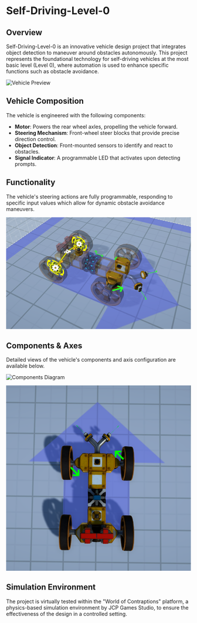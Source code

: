 # Self-Driving-Level-0

## Overview
Self-Driving-Level-0 is an innovative vehicle design project that integrates object detection to maneuver around obstacles autonomously. This project represents the foundational technology for self-driving vehicles at the most basic level (Level 0), where automation is used to enhance specific functions such as obstacle avoidance.

![Vehicle Preview](https://github.com/kickereb/Self-Driving-Level-0/blob/main/Media/Preview%20with%20'Free%20Bird'_%20(1).gif)

## Vehicle Composition
The vehicle is engineered with the following components:
- **Motor**: Powers the rear wheel axles, propelling the vehicle forward.
- **Steering Mechanism**: Front-wheel steer blocks that provide precise direction control.
- **Object Detection**: Front-mounted sensors to identify and react to obstacles.
- **Signal Indicator**: A programmable LED that activates upon detecting prompts.

## Functionality
The vehicle's steering actions are fully programmable, responding to specific input values which allow for dynamic obstacle avoidance maneuvers.

![Functionality Diagram](https://github.com/kickereb/Self-Driving-Level-0/blob/main/Media/functions.png)

## Components & Axes
Detailed views of the vehicle's components and axis configuration are available below.

![Components Diagram](https://github.com/kickereb/Self-Driving-Level-0/blob/main/Media/compnents.png)

![Axes Diagram](https://github.com/kickereb/Self-Driving-Level-0/blob/main/Media/axes.png)

## Simulation Environment
The project is virtually tested within the "World of Contraptions" platform, a physics-based simulation environment by JCP Games Studio, to ensure the effectiveness of the design in a controlled setting.
